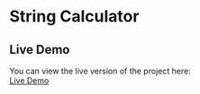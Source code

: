 # String Calculator

## Live Demo

You can view the live version of the project here:  
[Live Demo](https://savithadatchu.github.io/incubyte-assessment/)
